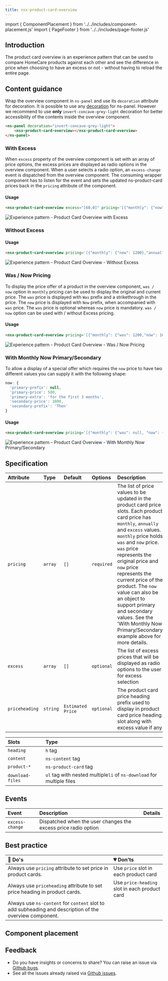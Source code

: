 ```yaml
---
title: nsx-product-card-overview
---
```


import { ComponentPlacement } from '../../includes/component-placement.js'
import { PageFooter } from '../../includes/page-footer.js'

## Introduction

The product card overview is an experience pattern that can be used to compare HomeCare products against each other and see the difference in price when choosing to have an excess or not - without having to reload the entire page.

## Content guidance

Wrap the overview component in `ns-panel` and use its `decoration` attribute for decoration. It is possible to use any [decoration](ns-panel#specification) for ns-panel. However we recommend to use **only** `invert-concave-grey-light` decoration for better accessibility of the contents inside the overview component.

```html
<ns-panel decoration="invert-concave-grey-light">
    <nsx-product-card-overview></nsx-product-card-overview>
</ns-panel>
```

### With Excess

When `excess` property of the overview component is set with an array of price options, the excess prices are displayed as radio options in the overview component. When a user selects a radio option, an `excess-change` event is dispatched from the overview component. The consuming wrapper component has to listen for the event and sets the updated ns-product-card prices back in the `pricing` attribute of the component.

#### Usage

```html
<nsx-product-card-overview excess="[60,0]" pricing='[{"monthly": {"now": 1200},"annually": 14400,"excess": 90}]' priceheading="Estimated Price"></nsx-product-card-overview>
```

![Experience pattern - Product Card Overview with Excess](../../../assets/nsx-product-card-overview/content-guidance-excess.webp)

### Without Excess

#### Usage

```html
<nsx-product-card-overview pricing='[{"monthly": {"now": 1200},"annually": 14400,"excess": 90}]' priceheading="Estimated Price"></nsx-product-card-overview>
```

![Experience pattern - Product Card Overview - Without Excess](../../../assets/nsx-product-card-overview/content-guidance-without-excess.webp)

### Was / Now Pricing

To display the price offer of a product in the overview component, `was / now` option in `monthly` pricing can be used to display the original and current price. The `was` price is displayed with `Was` prefix and a strikethrough in the price. The `now` price is displayed with `Now` prefix, when accompanied with `was` price. The `was` price is optional whereas `now` price is mandatory. `was / now` option can be used with / without Excess pricing.

#### Usage

```html
<nsx-product-card-overview pricing='[{"monthly": {"was": 1200,"now": 1000},"annually": 14400,"excess": 90}]' priceheading="Estimated Price"></nsx-product-card-overview>
```

![Experience pattern - Product Card Overview - Was / Now Pricing](../../../assets/nsx-product-card-overview/content-guidance-was-now-price.webp)

### With Monthly Now Primary/Secondary

To allow a display of a special offer which requires the `now` price to have two different values you can supply it with the following shape:

```javascript
now: {
  'primary-prefix': null,
  'primary-price': 500,
  'primary-extra': 'for the first 3 months',
  'secondary-price': 1000,
  'secondary-prefix': 'Then'
}
```

#### Usage

```html
<nsx-product-card-overview pricing='[{"monthly": {"was": null, "now": {"primary-price": 500, "primary-extra": "for the first 3 months", "secondary-price": 1000, "secondary-prefix": "Then"} }, "excess": 60}]' priceheading="Estimated Price"></nsx-product-card-overview>
```

![Experience pattern - Product Card Overview - With Monthly Now Primary/Secondary](../../../assets/nsx-product-card-overview/content-guidance-monthly-now-primary-secondary.webp)

## Specification

| Attribute | Type | Default | Options | Description |
| :--- | :--- | :--- | :--- | :------ |
| `pricing` | `array` | `[]` | `required` | The list of price values to be updated in the product card price slots. Each product card price has `monthly`, `annually` and `excess` values. `monthly` price holds  `was` and `now` price. `was` price represents the original price and `now` price represents the current price of the product. The `now` value can also be an object to support primary and secondary values. See the 'With Monthly Now Primary/Secondary' example above for more details. |
| `excess` | `array` | `[]` | `optional` | The list of excess prices that will be displayed as radio options to the user for excess selection|
| `priceheading` | `string` | `Estimated Price` | `optional` | The product card price heading prefix used to display in product card price heading slot along with excess value if any|

| Slots | Type |
| :--- | :--- |
| `heading` | `h` tag |
| `content` | `ns-content` tag |
| `product-*` |  `ns-product-card` tag |
| `download-files` | `ul` tag with nested multiple`li` of `ns-download` for multiple files |

## Events

| Event | Description | Details |
| :--- | :-----| :--- |
| `excess-change` | Dispatched when the user changes the excess price radio option | |

## Best practice

| 💚 Do's | 💔 Don'ts |
| :--- | :--- |
| Always use `pricing` attribute to set price in product cards. | Use `price` slot in each product card  |
| Always use `priceheading` attribute to set price heading in product cards. | Use `price-heading` slot in each product card |
| Always use `ns-content` for `content` slot to add subheading and description of the overview component. |  |

## Component placement

<ComponentPlacement component="nsx-product-card-overview" parentComponents="ns-panel"></ComponentPlacement>

## Feedback

* Do you have insights or concerns to share? You can raise an issue via [Github bugs](https://github.com/ConnectedHomes/nucleus/issues/new?assignees=&labels=Bug&template=a--bug-report.md&title=[bug]%20[nsx-marketing-consent]).
* See all the issues already raised via [Github issues](https://github.com/connectedHomes/nucleus/issues?utf8=%E2%9C%93&q=is%3Aopen+is%3Aissue+label%3ABug+[nsx-marketing-consent]).

<PageFooter></PageFooter>
